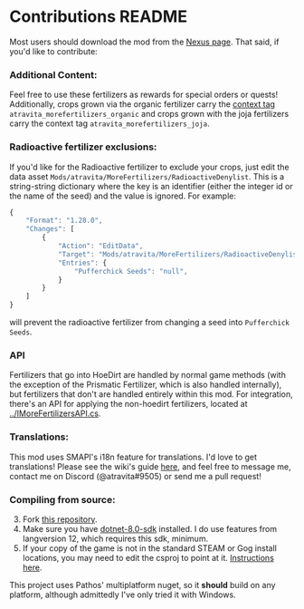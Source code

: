﻿Contributions README
====================================

Most users should download the mod from the [Nexus page](https://www.nexusmods.com/stardewvalley/mods/11837). That said, if you'd like to contribute:

### Additional Content:

Feel free to use these fertilizers as rewards for special orders or quests! Additionally, crops grown via the organic fertilizer carry the [context tag](https://stardewvalleywiki.com/Modding:Items#Categories) `atravita_morefertilizers_organic` and crops grown with the joja fertilizers carry the context tag `atravita_morefertilizers_joja`.

### Radioactive fertilizer exclusions:

If you'd like for the Radioactive fertilizer to exclude your crops, just edit the data asset `Mods/atravita/MoreFertilizers/RadioactiveDenylist`. This is a string-string dictionary where the key is an identifier (either the integer id or the name of the seed) and the value is ignored. For example:

```js
{
    "Format": "1.28.0",
    "Changes": [
        {
            "Action": "EditData",
            "Target": "Mods/atravita/MoreFertilizers/RadioactiveDenylist",
            "Entries": {
                "Pufferchick Seeds": "null",
            }
        }
    ]
}
```

will prevent the radioactive fertilizer from changing a seed into `Pufferchick Seeds`.

### API

Fertilizers that go into HoeDirt are handled by normal game methods (with the exception of the Prismatic Fertilizer, which is also handled internally), but fertilizers that don't are handled entirely within this mod. For integration, there's an API for applying the non-hoedirt fertilizers, located at [../IMoreFertilizersAPI.cs](../IMoreFertilizersAPI.cs). 

### Translations:

This mod uses SMAPI's i18n feature for translations. I'd love to get translations! Please see the wiki's guide [here](https://stardewvalleywiki.com/Modding:Translations), and feel free to message me, contact me on Discord (@atravita#9505) or send me a pull request!

### Compiling from source:

3. Fork [this repository](https://github.com/atravita-mods/StardewMods).
4. Make sure you have [dotnet-8.0-sdk](https://dotnet.microsoft.com/en-us/download/dotnet/8.0) installed. I do use features from langversion 12, which requires this sdk, minimum.
5. If your copy of the game is not in the standard STEAM or Gog install locations, you may need to edit the csproj to point at it. [Instructions here](https://github.com/Pathoschild/SMAPI/blob/develop/docs/technical/mod-package.md#available-properties).

This project uses Pathos' multiplatform nuget, so it **should** build on any platform, although admittedly I've only tried it with Windows.